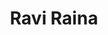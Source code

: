 ---
layout: lab_member
category: Undergraduate
title: Ravi Raina
# degree: 
photo: ravi_raina.jpeg
# cv: 
social:
  github_username: raviraina
  linkedin_username: ravirainaca
# instagram_username:
personal_webpage: https://raviraina.com/

# current_focus:
# research_interests:

# academic_record:
#   -
# publications:
#   - hold
#   - hold
#   - hold
---